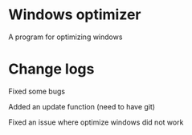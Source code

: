 # Windows optimizer

A program for optimizing windows

# Change logs

Fixed some bugs

Added an update function (need to have git)

Fixed an issue where optimize windows did not work 
